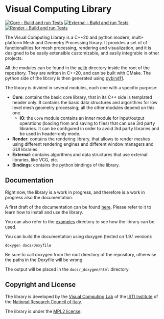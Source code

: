 # Visual Computing Library

[![Core - Build and run Tests](https://github.com/cnr-isti-vclab/vclib/actions/workflows/Core_BuildAndRunTests.yml/badge.svg)](https://github.com/cnr-isti-vclab/vclib/actions/workflows/Core_BuildAndRunTests.yml) [![External - Build and run Tests](https://github.com/cnr-isti-vclab/vclib/actions/workflows/External_BuildAndRunTests.yml/badge.svg)](https://github.com/cnr-isti-vclab/vclib/actions/workflows/External_BuildAndRunTests.yml) [![Render - Build and run Tests](https://github.com/cnr-isti-vclab/vclib/actions/workflows/Render_BuildAndRunTests.yml/badge.svg)](https://github.com/cnr-isti-vclab/vclib/actions/workflows/Render_BuildAndRunTests.yml)

The Visual Computing Library is a C++20 and python modern, multi-platform Mesh and Geometry Processing library. It provides a set of of functionalities for mesh processing, rendering and visualization, and it is designed to be easily extensible customizable, and easily integrable in other projects.

All the modules can be found in the [vclib](https://github.com/cnr-isti-vclab/vclib/tree/main/vclib) directory inside the root of the repository. They are written in C++20, and can be built with CMake. The python side of the library is then generated using [pybind11](https://pybind11.readthedocs.io/en/stable/).

The library is divided in several modules, each one with a specific purpose:

  - **Core**: contains the basic core library, that in its C++ side is templated header only. It contains the basic data structures and algorithms for low level mesh geometry processing; all the other modules depend on this one.
    - **IO**: the `Core` module contains an inner module for input/output operations (loading from and saving to files) that can use 3rd party libraries. It can be configured in order to avoid 3rd party libraries and be used in header-only mode.
  - **Render**: contains the rendering library, that allows to render meshes using different rendering engines and different window managers and GUI libraries.
  - **External**: contains algorithms and data structures that use external libraries, like VCG, etc.
  - **Bindings**: contains the python bindings of the library.

## Documentation

Right now, the library is a work in progress, and therefore is a work in progress also the documentation.

A first draft of the documentation can be found [here](https://alemuntoni.github.io/vclib/). Please refer to it to learn how to install and use the library.

You can also refer to the [examples](https://github.com/cnr-isti-vclab/vclib/tree/main/examples) directory to see how the library can be used.

You can build the documentation using doxygen (tested on 1.9.1 version):

```
doxygen docs/Doxyfile
```

Be sure to call doxygen from the root directory of the repository, otherwise the paths in the Doxyfile will be wrong.

The output will be placed in the `docs/_doxygen/html` directory.

## Copyright and License

The library is developed by the [Visual Computing Lab](https://vcg.isti.cnr.it) of the [ISTI Institute](https://www.isti.cnr.it) of the [National Research Council of Italy](https://www.cnr.it).

The library is under the [MPL2 license](LICENSE).
